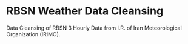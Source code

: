 # RBSN Weather Data Cleansing
Data Cleansing of RBSN 3 Hourly Data from I.R. of Iran Meteorological Organization (IRIMO).

